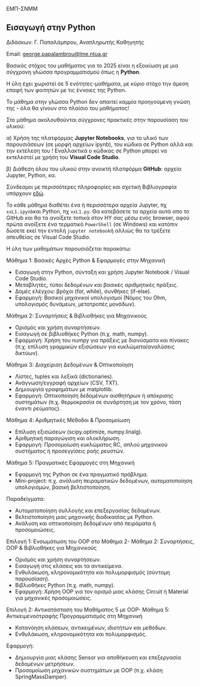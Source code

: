 ΕΜΠ-ΣΝΜΜ

<h2>Εισαγωγή στην Python </h2>

Διδάσκων: Γ. Παπαλάμπρου, Αναπληρωτής Καθηγητής

Email: george.papalambrou@lme.ntua.gr

Βασικός στόχος του μαθήματος για το 2025 είναι η εξοικίωση με μια σύγχρονη γλώσσα προγραμματισμού όπως η **Python**.

Η ύλη έχει χωριστεί σε 5 ενότητες-μαθήματα, με κύριο στόχο την άμεση επαφή των φοιτητών με τις έννοιες της Python.

Το μάθημα  στην γλώσσα Python δεν απαιτεί καμμία προηγούμενη γνώση της - όλα θα γίνουν στο πλαίσιο του μαθήματος! 

Στο μάθημα ακολουθούνται σύγχρονες πρακτικές στην παρουσίαση του υλικού: 

α) Χρήση της πλατφόρμας **Jupyter Notebooks**, για το υλικό των παρουσιάσεων (σε μορφή αρχείων ipynb), του κώδικα σε Python 
αλλά και την εκτέλεση του ! 
Εναλλακτικά  ο κώδικας σε Python μπορεί να εκτελεστεί με χρήση του **Visual Code Studio**.

β) Διάθεση όλου του υλικού στην ανοικτή πλατφόρμα **GitHub**: αρχεία Jupyter, Python, κα.

Σύνδεσμοι με περισσότερες πληροφορίες και σχετική Βιβλιογραφία υπάρχουν [εδώ](Bibliography.md).

Το κάθε μάθημα διαθέτει ένα ή περισσότερα αρχεία Jupyter, πχ `xxL1.ipynb`και Python, πχ `xxL1.py`. Θα κατεβάσετε τα αρχεία αυτά απο το GitHub και θα τα ανοίξετε τοπικά στον ΗΥ σας μέσω ενός browser, αφού πρώτα ανοίξετε ένα τερματικό `PowerShell` (σε Windows) και κατόπιν δώσετε εκεί την εντολή `jupyter notebook`ή αλλιώς θα τα τρέξετε  απευθείας σε Visual Code Studio.


Η ύλη των μαθημάτων παρουσιάζεται παρακάτω:

Μάθημα 1: Βασικές Αρχές Python & Εφαρμογές στην Μηχανική
- Εισαγωγή στην Python, σύνταξη και χρήση Jupyter Notebook / Visual Code Studio.
- Μεταβλητές, τύποι δεδομένων και βασικές αριθμητικές πράξεις.
- Δομές ελέγχου: βρόχοι (for, while), συνθήκες (if-else).
- Εφαρμογή: Βασικοί μηχανικοί υπολογισμοί (Νόμος του Ohm, υπολογισμός δυνάμεων, μετατροπές μονάδων).


Μάθημα 2: Συναρτήσεις & Βιβλιοθήκες για Μηχανικούς
- Ορισμός και χρήση συναρτήσεων.
- Εισαγωγή σε βιβλιοθήκες Python (π.χ. math, numpy).
- Εφαρμογή: Χρήση του numpy για πράξεις με διανύσματα και πίνακες (π.χ. επίλυση γραμμικών εξισώσεων για κυκλώματα/αναλύσεις δικτύων).


Μάθημα 3: Διαχείριση Δεδομένων & Οπτικοποίηση
- Λίστες, tuples  και λεξικά (dictionaries).
- Ανάγνωση/εγγραφή αρχείων (CSV, TXT).
- Δημιουργία γραφημάτων με matplotlib.
- Εφαρμογή: Οπτικοποίηση δεδομένων αισθητήρων ή απόκρισης συστημάτων (π.χ. θερμοκρασία σε συνάρτηση με τον χρόνο, τάση έναντι ρεύματος).


Μάθημα 4: Αριθμητικές Μέθοδοι & Προσομοίωση
- Επίλυση εξισώσεων (scipy.optimize, numpy.linalg).
- Αριθμητική παραγώγιση και ολοκλήρωση.
- Εφαρμογή: Προσομοίωση κυκλώματος RC, απλού μηχανικού συστήματος ή προσεγγίσεις ροής ρευστών.


Μάθημα 5: Πραγματικές Εφαρμογές στη Μηχανική
- Εφαρμογή της Python σε ένα πραγματικό πρόβλημα.
- Mini-project: π.χ. ανάλυση πειραματικών δεδομένων, αυτοματοποίηση υπολογισμών, βασική βελτιστοποίηση.

Παραδείγματα:
- Αυτοματοποίηση συλλογής και επεξεργασίας δεδομένων.
- Βελτιστοποίηση μιας μηχανικής διαδικασίας με Python.
- Ανάλυση και οπτικοποίηση δεδομένων από πειράματα ή προσομοιώσεις.

Επιλογή 1: Ενσωμάτωση του OOP στο Μάθημα 2-
Μάθημα 2: Συναρτήσεις, OOP & Βιβλιοθήκες για Μηχανικούς
- Ορισμός και χρήση συναρτήσεων.
- Εισαγωγή στις κλάσεις και τα αντικείμενα.
- Ενθυλάκωση, κληρονομικότητα και πολυμορφισμός (σύντομη παρουσίαση).
- Βιβλιοθήκες Python (π.χ. math, numpy).
- Εφαρμογή: Χρήση OOP για τον ορισμό μιας κλάσης Circuit ή Material για μηχανικές προσομοιώσεις.


Επιλογή 2: Αντικατάσταση του Μαθήματος 5 με OOP-
Μάθημα 5: Αντικειμενοστραφής Προγραμματισμός στη Μηχανική
- Κατανόηση κλάσεων, αντικειμένων, ιδιοτήτων και μεθόδων.
- Ενθυλάκωση, κληρονομικότητα και πολυμορφισμός.

Εφαρμογή:
- Δημιουργία μιας κλάσης Sensor για αποθήκευση και επεξεργασία δεδομένων μετρήσεων.
- Προσομοίωση μηχανικών συστημάτων με OOP (π.χ. κλάση SpringMassDamper).

